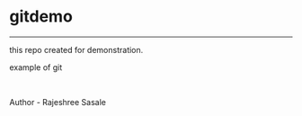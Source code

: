 # gitdemo

<hr>
this repo created for demonstration.

<p> example of git</p>
<br>

Author - Rajeshree Sasale
